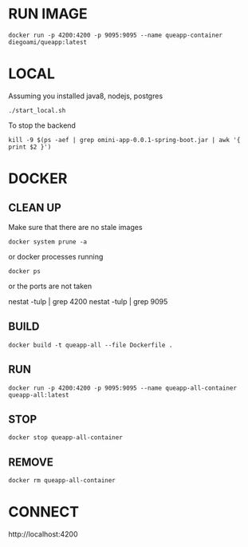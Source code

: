 # RUN IMAGE

    docker run -p 4200:4200 -p 9095:9095 --name queapp-container diegoami/queapp:latest

# LOCAL

Assuming you installed java8, nodejs, postgres

    ./start_local.sh

To stop the backend

    kill -9 $(ps -aef | grep omini-app-0.0.1-spring-boot.jar | awk '{ print $2 }')

# DOCKER


## CLEAN UP

Make sure that there are no stale images

    docker system prune -a

or docker processes running

    docker ps

or the ports are not taken

   nestat -tulp | grep 4200
   nestat -tulp | grep 9095


## BUILD

    docker build -t queapp-all --file Dockerfile .

## RUN

    docker run -p 4200:4200 -p 9095:9095 --name queapp-all-container queapp-all:latest

## STOP

    docker stop queapp-all-container

## REMOVE

    docker rm queapp-all-container

# CONNECT

http://localhost:4200



